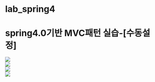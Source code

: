 # lab_spring4
<h1>spring4.0기반 MVC패턴 실습-[수동설정]</h1>
<img src="https://raw.githubusercontent.com/slalom0914/lab_spring4/main/images/injection1.gif">
<br/>
<img src="https://raw.githubusercontent.com/slalom0914/lab_spring4/main/images/injection2.gif">
<br/>
<img src="https://raw.githubusercontent.com/slalom0914/lab_spring4/main/images/naming1.gif">
<br/>
<img src="https://raw.githubusercontent.com/slalom0914/lab_spring4/main/images/aop1.gif">

